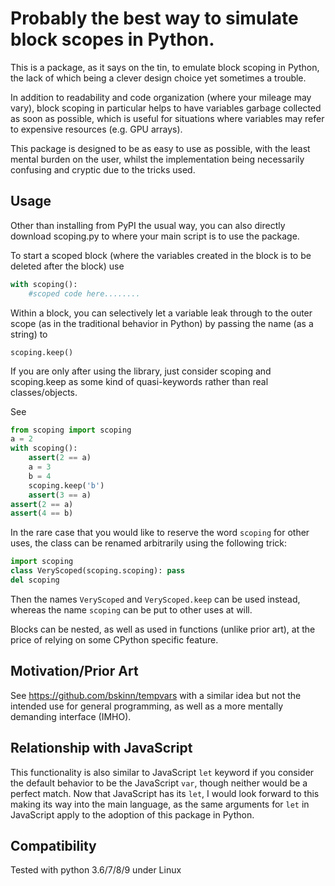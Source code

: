 # Probably the best way to simulate block scopes in Python.

This is a package, as it says on the tin, to emulate block scoping in Python, 
the lack of which being a clever design choice yet sometimes a trouble.

In addition to readability and code organization 
(where your mileage may vary),
block scoping in particular helps to have variables garbage collected as soon as possible, which is useful for situations where variables may refer to expensive resources (e.g. GPU arrays).

This package is designed to be as easy to use as possible, with the least mental burden on the user,
whilst the implementation being necessarily confusing and cryptic due to the tricks used.

## Usage

 Other than installing from PyPI the usual way,
you can also directly download scoping.py to where your main script is to use the package.

To start a scoped block (where the variables created in the block is to be deleted after the block) use
```python
with scoping():
    #scoped code here........
```

Within a block, you can selectively let a variable leak through to the outer scope (as in the traditional behavior in Python) by passing the name (as a string) to

    scoping.keep()

If you are only after using the library, 
just consider scoping and scoping.keep as 
some kind of quasi-keywords rather than real classes/objects.

See 
```python
from scoping import scoping
a = 2
with scoping():
    assert(2 == a)
    a = 3
    b = 4
    scoping.keep('b')
    assert(3 == a)
assert(2 == a)
assert(4 == b)
```

In the rare case that you would like to reserve the word `scoping` for other uses, the class can be renamed arbitrarily using the following trick:

```python
import scoping
class VeryScoped(scoping.scoping): pass
del scoping
```

Then the names `VeryScoped` and `VeryScoped.keep` can be used instead,
whereas the name `scoping` can be put to other uses at will.

Blocks can be nested, as well as used in functions (unlike prior art),
at the price of relying on some CPython specific feature.

## Motivation/Prior Art

See https://github.com/bskinn/tempvars with a similar idea but not the intended use for general programming, as well as a more mentally demanding interface (IMHO).

## Relationship with JavaScript

This functionality is also similar to JavaScript `let` keyword if you consider the default behavior to be the JavaScript `var`, though neither would be a perfect match. Now that JavaScript has its `let`, I would look forward to this making its way into the main language, as the same arguments for `let` in JavaScript apply to the adoption of this package in Python.

## Compatibility

Tested with python 3.6/7/8/9 under Linux

